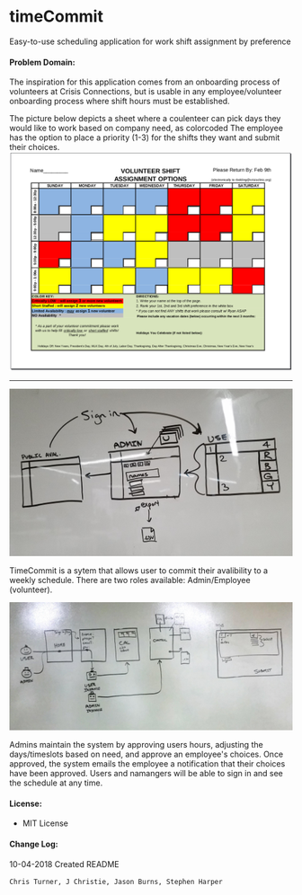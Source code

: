 # timeCommit
Easy-to-use scheduling application for work shift assignment by preference

#### Problem Domain:

The inspiration for this application comes from an onboarding process of volunteers at Crisis Connections, but is usable in any employee/volunteer onboarding process where shift hours must be established.

The picture below depicts a sheet where a coulenteer can pick days they would like to work based on company need, as colorcoded
The employee has the option to place a priority (1-3) for the shifts they want and submit their choices.
![v_sheet](https://github.com/timeCommit-easyAvailability/timeCommit/blob/master/assets/v-sheet.png) <br>

---
![wireframe](https://github.com/timeCommit-easyAvailability/timeCommit/blob/master/assets/20181002_163528.jpg) <br>

TimeCommit is a sytem that allows user to commit their avalibility to a weekly schedule.
There are two roles available: Admin/Employee (volunteer). 


![wireframe2](https://github.com/timeCommit-easyAvailability/timeCommit/blob/master/assets/wireframe_6.jpg) <br>


Admins maintain the system by approving users hours, adjusting the days/timeslots based on need, and approve an employee's choices. Once approved, the system emails the employee a notification that their choices have been approved. Users and namangers will be able to sign in and see the schedule at any time.

#### License: 
- MIT License


#### Change Log:
10-04-2018 Created README



```python
Chris Turner, J Christie, Jason Burns, Stephen Harper
```
